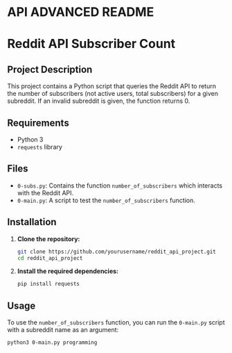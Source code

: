 # API ADVANCED README

# Reddit API Subscriber Count

## Project Description

This project contains a Python script that queries the Reddit API to return the number of subscribers (not active users, total subscribers) for a given subreddit. If an invalid subreddit is given, the function returns 0.

## Requirements

- Python 3
- `requests` library

## Files

- `0-subs.py`: Contains the function `number_of_subscribers` which interacts with the Reddit API.
- `0-main.py`: A script to test the `number_of_subscribers` function.

## Installation

1. **Clone the repository:**

    ```bash
    git clone https://github.com/yourusername/reddit_api_project.git
    cd reddit_api_project
    ```

2. **Install the required dependencies:**

    ```bash
    pip install requests
    ```

## Usage

To use the `number_of_subscribers` function, you can run the `0-main.py` script with a subreddit name as an argument:

```bash
python3 0-main.py programming

